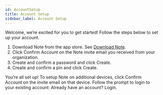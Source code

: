 ```yaml
---
id: AccountSetup
title: Account Setup
sidebar_label: Account Setup
---
```

Welcome, we’re excited for you to get started! Follow the steps below to set up your account. 

1. Download Note from the app store. See [Download Note](../GettingStarted/DownloadNote.md). 
2. Click Confirm Account on the Note invite email you received from your organization.
3. Create and confirm a password and click Create. 
4. Create and confirm a pin and click Create.

You’re all set up! To setup Note on additional devices, click Confirm Account on the invite email on that device. Follow the prompt to login to your existing account: Already have an account? Login. 

